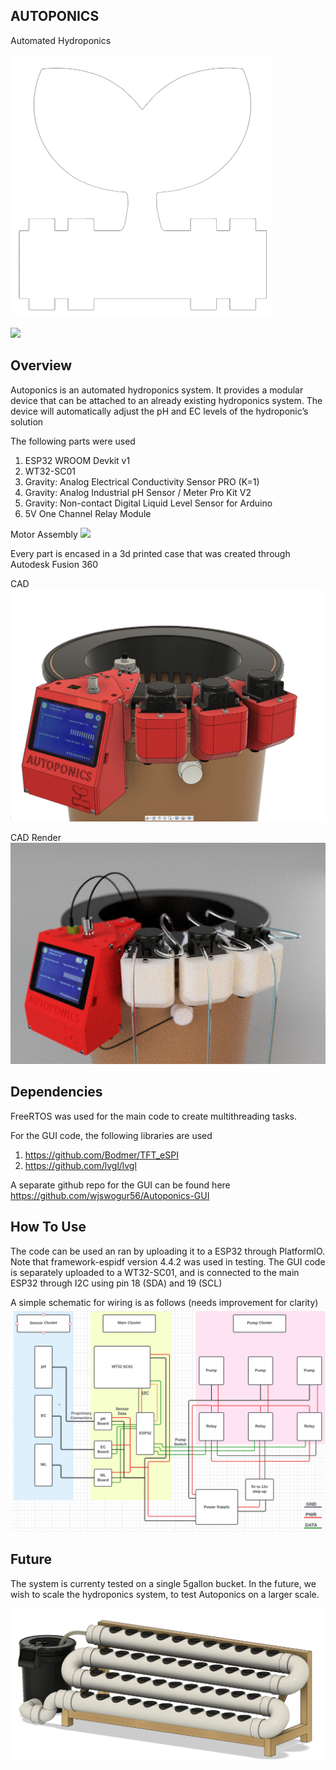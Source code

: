 ## AUTOPONICS
Automated Hydroponics

![](https://github.com/limenilbuz/Autoponics/blob/main/images/autoponics_logo_crop.png)

![](https://github.com/limenilbuz/Autoponics/blob/main/images/autoponics_gif.gif)

## Overview
Autoponics is an automated hydroponics system. It provides a modular device that can be attached to an already existing hydroponics system. The device will automatically adjust the pH and EC levels of the hydroponic’s solution

The following parts were used
1. ESP32 WROOM Devkit v1
1. WT32-SC01
1. Gravity: Analog Electrical Conductivity Sensor PRO (K=1)
1. Gravity: Analog Industrial pH Sensor / Meter Pro Kit V2
1. Gravity: Non-contact Digital Liquid Level Sensor for Arduino
1. 5V One Channel Relay Module 

Motor Assembly
![](https://github.com/limenilbuz/Autoponics/blob/main/images/motor_assembly.jpg)

Every part is encased in a 3d printed case that was created through Autodesk Fusion 360

CAD
![](https://github.com/limenilbuz/Autoponics/blob/main/images/CAD_model.png)

CAD Render
![](https://github.com/limenilbuz/Autoponics/blob/main/images/CAD_model_render.png)

## Dependencies

FreeRTOS was used for the main code to create multithreading tasks. 

For the GUI code, the following libraries are used
1. https://github.com/Bodmer/TFT_eSPI
1. https://github.com/lvgl/lvgl

A separate github repo for the GUI can be found here
https://github.com/wjswogur56/Autoponics-GUI

## How To Use

The code can be used an ran by uploading it to a ESP32 through PlatformIO. Note that framework-espidf version 4.4.2 was used in testing.
The GUI code is separately uploaded to a WT32-SC01, and is connected to the main ESP32 through I2C using pin 18 (SDA) and 19 (SCL)

A simple schematic for wiring is as follows (needs improvement for clarity)
![](https://github.com/limenilbuz/Autoponics/blob/main/images/wiring.png)

## Future

The system is currenty tested on a single 5gallon bucket. In the future, we wish to scale the hydroponics system, to test Autoponics on a larger scale.

![](https://github.com/limenilbuz/Autoponics/blob/main/images/scale.png)
